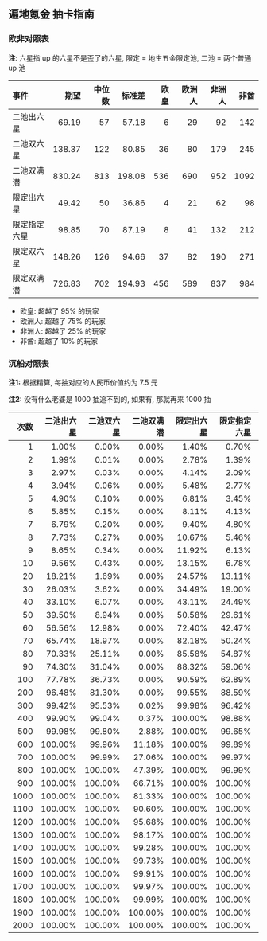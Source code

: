 ## 遍地氪金 抽卡指南

### 欧非对照表

**注**: 六星指 up 的六星不是歪了的六星, 限定 = 地生五金限定池, 二池 = 两个普通 up 池

| 事件         |   期望 | 中位数 | 标准差 | 欧皇 | 欧洲人 | 非洲人 | 非酋 |
| :----------- | -----: | -----: | -----: | ---: | -----: | -----: | ---: |
| 二池出六星   |  69.19 |     57 |  57.18 |    6 |     29 |     92 |  142 |
| 二池双六星   | 138.37 |    122 |  80.85 |   36 |     80 |    179 |  245 |
| 二池双满潜   | 830.24 |    813 | 198.08 |  536 |    690 |    952 | 1092 |
| 限定出六星   |  49.42 |     50 |  36.86 |    4 |     21 |     62 |   98 |
| 限定指定六星 |  98.85 |     70 |  87.19 |    8 |     41 |    132 |  212 |
| 限定双六星   | 148.26 |    126 |  94.66 |   37 |     82 |    190 |  271 |
| 限定双满潜   | 726.83 |    702 | 194.93 |  456 |    589 |    837 |  984 |

- 欧皇: 超越了 95% 的玩家
- 欧洲人: 超越了 75% 的玩家
- 非洲人: 超越了 25% 的玩家
- 非酋: 超越了 10% 的玩家

### 沉船对照表

**注1:** 根据精算, 每抽对应的人民币价值约为 7.5 元

**注2:** 没有什么老婆是 1000 抽追不到的, 如果有, 那就再来 1000 抽

| 次数 | 二池出六星 | 二池双六星 | 二池双满潜 | 限定出六星 | 限定指定六星 | 限定双六星 | 限定双满潜 |
| ---: | ---------: | ---------: | ---------: | ---------: | -----------: | ---------: | ---------: |
|    1 |      1.00% |      0.00% |      0.00% |      1.40% |        0.70% |      0.00% |      0.00% |
|    2 |      1.99% |      0.01% |      0.00% |      2.78% |        1.39% |      0.01% |      0.00% |
|    3 |      2.97% |      0.03% |      0.00% |      4.14% |        2.09% |      0.03% |      0.00% |
|    4 |      3.94% |      0.06% |      0.00% |      5.48% |        2.77% |      0.06% |      0.00% |
|    5 |      4.90% |      0.10% |      0.00% |      6.81% |        3.45% |      0.10% |      0.00% |
|    6 |      5.85% |      0.15% |      0.00% |      8.11% |        4.13% |      0.14% |      0.00% |
|    7 |      6.79% |      0.20% |      0.00% |      9.40% |        4.80% |      0.20% |      0.00% |
|    8 |      7.73% |      0.27% |      0.00% |     10.67% |        5.46% |      0.26% |      0.00% |
|    9 |      8.65% |      0.34% |      0.00% |     11.92% |        6.13% |      0.34% |      0.00% |
|   10 |      9.56% |      0.43% |      0.00% |     13.15% |        6.78% |      0.42% |      0.00% |
|   20 |     18.21% |      1.69% |      0.00% |     24.57% |       13.11% |      1.64% |      0.00% |
|   30 |     26.03% |      3.62% |      0.00% |     34.49% |       19.00% |      3.51% |      0.00% |
|   40 |     33.10% |      6.07% |      0.00% |     43.11% |       24.49% |      5.89% |      0.00% |
|   50 |     39.50% |      8.94% |      0.00% |     50.58% |       29.61% |      8.65% |      0.00% |
|   60 |     56.56% |     12.98% |      0.00% |     72.40% |       42.47% |     12.55% |      0.00% |
|   70 |     65.74% |     18.97% |      0.00% |     82.18% |       50.24% |     18.31% |      0.00% |
|   80 |     70.33% |     25.11% |      0.00% |     85.58% |       54.87% |     24.18% |      0.00% |
|   90 |     74.30% |     31.04% |      0.00% |     88.32% |       59.06% |     29.82% |      0.00% |
|  100 |     77.78% |     36.73% |      0.00% |     90.59% |       62.89% |     35.21% |      0.00% |
|  200 |     96.48% |     81.30% |      0.00% |     99.55% |       88.59% |     77.63% |      0.00% |
|  300 |     99.42% |     95.53% |      0.02% |     99.98% |       96.42% |     92.87% |      0.11% |
|  400 |     99.90% |     99.04% |      0.37% |    100.00% |       98.88% |     97.76% |      1.74% |
|  500 |     99.98% |     99.80% |      2.88% |    100.00% |       99.65% |     99.30% |      9.79% |
|  600 |    100.00% |     99.96% |     11.18% |    100.00% |       99.89% |     99.78% |     27.48% |
|  700 |    100.00% |     99.99% |     27.06% |    100.00% |       99.97% |     99.93% |     49.76% |
|  800 |    100.00% |    100.00% |     47.39% |    100.00% |       99.99% |     99.98% |     69.27% |
|  900 |    100.00% |    100.00% |     66.71% |    100.00% |      100.00% |     99.99% |     82.84% |
| 1000 |    100.00% |    100.00% |     81.33% |    100.00% |      100.00% |    100.00% |     91.03% |
| 1100 |    100.00% |    100.00% |     90.60% |    100.00% |      100.00% |    100.00% |     95.54% |
| 1200 |    100.00% |    100.00% |     95.68% |    100.00% |      100.00% |    100.00% |     97.87% |
| 1300 |    100.00% |    100.00% |     98.17% |    100.00% |      100.00% |    100.00% |     99.01% |
| 1400 |    100.00% |    100.00% |     99.28% |    100.00% |      100.00% |    100.00% |     99.56% |
| 1500 |    100.00% |    100.00% |     99.73% |    100.00% |      100.00% |    100.00% |     99.81% |
| 1600 |    100.00% |    100.00% |     99.91% |    100.00% |      100.00% |    100.00% |     99.92% |
| 1700 |    100.00% |    100.00% |     99.97% |    100.00% |      100.00% |    100.00% |     99.96% |
| 1800 |    100.00% |    100.00% |     99.99% |    100.00% |      100.00% |    100.00% |     99.99% |
| 1900 |    100.00% |    100.00% |    100.00% |    100.00% |      100.00% |    100.00% |     99.99% |
| 2000 |    100.00% |    100.00% |    100.00% |    100.00% |      100.00% |    100.00% |    100.00% |
